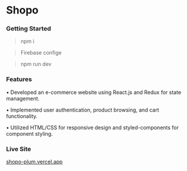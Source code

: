 # Shopo

### Getting Started

> npm i

> Firebase confige

> npm run dev

### Features

• Developed an e-commerce website using React.js and Redux for state management.

• Implemented user authentication, product browsing, and cart functionality.

• Utilized HTML/CSS for responsive design and styled-components for component styling.

### Live Site

[shopo-plum.vercel.app ](https://shopo-plum.vercel.app/)
